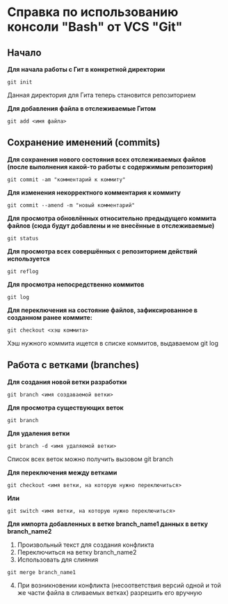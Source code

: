 # Справка по использованию консоли "Bash" от VCS "Git"

## Начало

**Для начала работы с Гит в конкретной директории**
```
git init
```
Данная директория для Гита теперь становится репозиторием

**Для добавления файла в отслеживаемые Гитом**
```
git add <имя файла>
```

## Сохранение именений (commits)

**Для сохранения нового состояния всех отслеживаемых файлов (после выполнения какой-то работы с содержимым репозитория)**
```
git commit -am "комментарий к коммиту"
```

**Для изменения некорректного комментария к коммиту**
```
git commit --amend -m "новый комментарий"
```

**Для просмотра обновлённых относительно предыдущего коммита файлов (сюда будут добавлены и не внесённые в отслеживаемые)**
```
git status
```

**Для просмотра всех совершённых с репозиторием действий используется**
```
git reflog
```

**Для просмотра непосредственно коммитов**
```
git log
```

**Для переключения на состояние файлов, зафиксированное в созданном ранее коммите:**
```
git checkout <хэш коммита>
```
Хэш нужного коммита ищется в списке коммитов, выдаваемом git log

## Работа с ветками (branches)

**Для создания новой ветки разработки**
```
git branch <имя создаваемой ветки>
```

**Для просмотра существующих веток**
```
git branch
```

**Для удаления ветки**
```
git branch -d <имя удаляемой ветки>
```
Список всех веток можно получить вызовом git branch

**Для переключения между ветками**
```
git checkout <имя ветки, на которую нужно переключиться>
```
**Или**
```
git switch <имя ветки, на которую нужно переключиться>
```

**Для импорта добавленных в ветке branch_name1 данных в ветку branch_name2**
1. Произвольный текст для создания конфликта
2. Переключиться на ветку branch_name2
3. Использовать для слияния
```
git merge branch_name1
```
4. При возникновении конфликта (несоответствия версий одной и той же части файла в сливаемых ветках) разрешить его вручную

